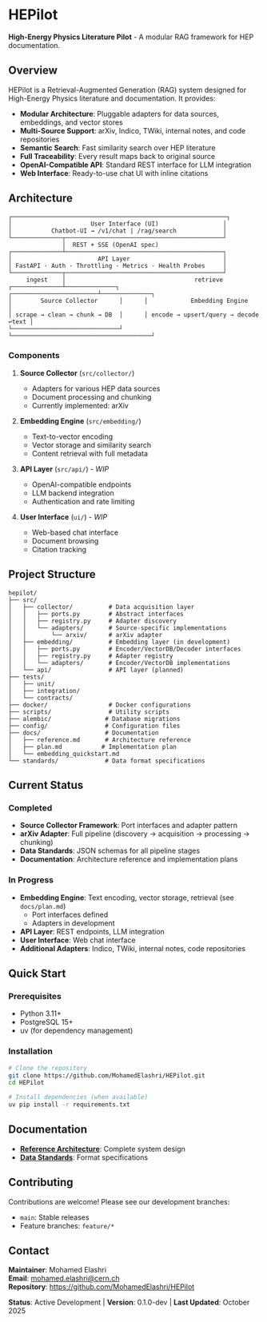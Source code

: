# HEPilot

**High-Energy Physics Literature Pilot** - A modular RAG framework for HEP documentation.

## Overview

HEPilot is a Retrieval-Augmented Generation (RAG) system designed for High-Energy Physics literature and documentation. It provides:

- **Modular Architecture**: Pluggable adapters for data sources, embeddings, and vector stores
- **Multi-Source Support**: arXiv, Indico, TWiki, internal notes, and code repositories
- **Semantic Search**: Fast similarity search over HEP literature
- **Full Traceability**: Every result maps back to original source
- **OpenAI-Compatible API**: Standard REST interface for LLM integration
- **Web Interface**: Ready-to-use chat UI with inline citations

## Architecture

```
┌────────────────────────────────────────────────────────────┐
│                      User Interface (UI)                  │
│           Chatbot-UI → /v1/chat | /rag/search             │
└──────────────┬────────────────────────────────────────────┘
               │  REST + SSE (OpenAI spec)                  
┌──────────────┴────────────────────────────────────────────┐
│                        API Layer                          │
│ FastAPI · Auth · Throttling · Metrics · Health Probes     │
└──────────────┬────────────────────────────────────────────┘
     ingest    │                                    retrieve
┌──────────────┴──────────────┐      ┌────────────────────────┴──────────────┐
│        Source Collector      │      │            Embedding Engine           │
│ scrape → clean → chunk → DB  │      │ encode → upsert/query → decode ↩text │
└──────────────────────────────┘      └───────────────────────────────────────┘
```

### Components

1. **Source Collector** (`src/collector/`)
   - Adapters for various HEP data sources
   - Document processing and chunking
   - Currently implemented: arXiv

2. **Embedding Engine** (`src/embedding/`)
   - Text-to-vector encoding
   - Vector storage and similarity search
   - Content retrieval with full metadata

3. **API Layer** (`src/api/`) - *WIP*
   - OpenAI-compatible endpoints
   - LLM backend integration
   - Authentication and rate limiting

4. **User Interface** (`ui/`) - *WIP*
   - Web-based chat interface
   - Document browsing
   - Citation tracking

## Project Structure

```
hepilot/
├── src/
│   ├── collector/          # Data acquisition layer
│   │   ├── ports.py        # Abstract interfaces
│   │   ├── registry.py     # Adapter discovery
│   │   └── adapters/       # Source-specific implementations
│   │       └── arxiv/      # arXiv adapter
│   ├── embedding/          # Embedding layer (in development)
│   │   ├── ports.py        # Encoder/VectorDB/Decoder interfaces
│   │   ├── registry.py     # Adapter registry
│   │   └── adapters/       # Encoder/VectorDB implementations
│   └── api/                # API layer (planned)
├── tests/
│   ├── unit/
│   ├── integration/
│   └── contracts/
├── docker/                 # Docker configurations
├── scripts/                # Utility scripts
├── alembic/               # Database migrations
├── config/                # Configuration files
├── docs/                  # Documentation
│   ├── reference.md       # Architecture reference
│   ├── plan.md           # Implementation plan
│   └── embedding_quickstart.md
└── standards/             # Data format specifications
```

## Current Status

### Completed
- **Source Collector Framework**: Port interfaces and adapter pattern
- **arXiv Adapter**: Full pipeline (discovery → acquisition → processing → chunking)
- **Data Standards**: JSON schemas for all pipeline stages
- **Documentation**: Architecture reference and implementation plans

### In Progress
- **Embedding Engine**: Text encoding, vector storage, retrieval (see `docs/plan.md`)
  - Port interfaces defined
  - Adapters in development
- **API Layer**: REST endpoints, LLM integration
- **User Interface**: Web chat interface
- **Additional Adapters**: Indico, TWiki, internal notes, code repositories

## Quick Start

### Prerequisites

- Python 3.11+
- PostgreSQL 15+
- uv (for dependency management)

### Installation

```bash
# Clone the repository
git clone https://github.com/MohamedElashri/HEPilot.git
cd HEPilot

# Install dependencies (when available)
uv pip install -r requirements.txt 
```

## Documentation

- **[Reference Architecture](docs/reference.md)**: Complete system design
- **[Data Standards](standards/README.md)**: Format specifications

## Contributing

Contributions are welcome! Please see our development branches:

- `main`: Stable releases
- Feature branches: `feature/*`

## Contact

**Maintainer**: Mohamed Elashri  
**Email**: mohamed.elashri@cern.ch  
**Repository**: https://github.com/MohamedElashri/HEPilot


**Status**: Active Development | **Version**: 0.1.0-dev | **Last Updated**: October 2025
